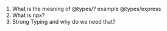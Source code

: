 1. What is the meaning of @types/? example @types/express
2. What is npx?
3. Strong Typing and why do we need that?